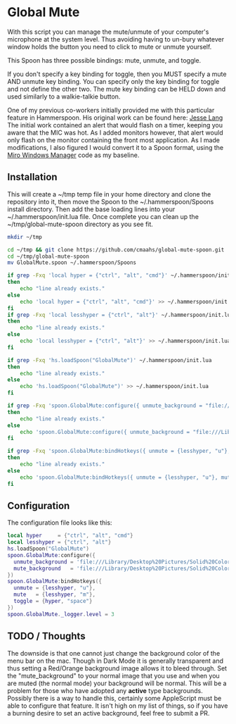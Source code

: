 # Global Mute

With this script you can manage the mute/unmute of your computer's microphone at the system level.
Thus avoiding having to un-bury whatever window holds the button you need to click to mute or unmute
yourself.

This Spoon has three possible bindings: mute, unmute, and toggle.

If you don't specify a key binding for toggle, then you MUST specify a mute AND unmute key binding.
You can specify only the key binding for toggle and not define the other two.  The mute key binding
can be HELD down and used similarly to a walkie-talkie button.

One of my previous co-workers initially provided me with this particular feature in Hammerspoon.  His
original work can be found here: [Jesse Lang](https://github.com/jesselang/dotfiles)
The initial work contained an alert that would flash on a timer, keeping you aware that the MIC was
hot.  As I added monitors however, that alert would only flash on the monitor containing the front
most application.  As I made modifications, I also figured I would convert it to a Spoon format,
using the [Miro Windows Manager](https://github.com/miromannino/miro-windows-manager) code as my
baseline.

## Installation

This will create a ~/tmp temp file in your home directory and clone the repository into it, then move the Spoon to the ~/.hammerspoon/Spoons install directory.  Then add the base loading lines into your ~/.hammerspoon/init.lua file.  Once complete you can clean up the ~/tmp/global-mute-spoon directory as you see fit.

```bash
mkdir ~/tmp

cd ~/tmp && git clone https://github.com/cmaahs/global-mute-spoon.git
cd ~/tmp/global-mute-spoon
mv GlobalMute.spoon ~/.hammerspoon/Spoons

if grep -Fxq 'local hyper = {"ctrl", "alt", "cmd"}' ~/.hammerspoon/init.lua
then
    echo "line already exists."
else
    echo 'local hyper = {"ctrl", "alt", "cmd"}' >> ~/.hammerspoon/init.lua
fi
if grep -Fxq 'local lesshyper = {"ctrl", "alt"}' ~/.hammerspoon/init.lua
then
    echo "line already exists."
else
    echo 'local lesshyper = {"ctrl", "alt"}' >> ~/.hammerspoon/init.lua
fi

if grep -Fxq 'hs.loadSpoon("GlobalMute")' ~/.hammerspoon/init.lua
then
    echo "line already exists."
else
    echo 'hs.loadSpoon("GlobalMute")' >> ~/.hammerspoon/init.lua
fi

if grep -Fxq 'spoon.GlobalMute:configure({ unmute_background = "file:///Library/Desktop%20Pictures/Solid%20Colors/Red%20Orange.png", mute_background = "file:///Library/Desktop%20Pictures/Solid%20Colors/Turquoise%20Green.png",})' ~/.hammerspoon/init.lua
then
    echo "line already exists."
else
    echo 'spoon.GlobalMute:configure({ unmute_background = "file:///Library/Desktop%20Pictures/Solid%20Colors/Red%20Orange.png", mute_background = "file:///Library/Desktop%20Pictures/Solid%20Colors/Turquoise%20Green.png",})' >> ~/.hammerspoon/init.lua
fi

if grep -Fxq 'spoon.GlobalMute:bindHotkeys({ unmute = {lesshyper, "u"}, mute   = {lesshyper, "m"}, toggle = {hyper, "space"} })' ~/.hammerspoon/init.lua
then
    echo "line already exists."
else
    echo 'spoon.GlobalMute:bindHotkeys({ unmute = {lesshyper, "u"}, mute   = {lesshyper, "m"}, toggle = {hyper, "space"} })' >> ~/.hammerspoon/init.lua
fi
```

## Configuration

The configuration file looks like this:

```lua
local hyper     = {"ctrl", "alt", "cmd"}
local lesshyper = {"ctrl", "alt"}
hs.loadSpoon("GlobalMute")
spoon.GlobalMute:configure({
  unmute_background = 'file:///Library/Desktop%20Pictures/Solid%20Colors/Red%20Orange.png',
  mute_background   = 'file:///Library/Desktop%20Pictures/Solid%20Colors/Turquoise%20Green.png',
})
spoon.GlobalMute:bindHotkeys({
  unmute = {lesshyper, "u"},
  mute   = {lesshyper, "m"},
  toggle = {hyper, "space"}
})
spoon.GlobalMute._logger.level = 3
```

## TODO / Thoughts

The downside is that one cannot just change the background color of the menu bar on the mac.  Though in Dark Mode it is generally transparent and thus setting a Red/Orange background image allows it to bleed through.  Set the "mute_background" to your normal image that you use and when you are muted (the normal mode) your background will be normal.  This will be a problem for those who have adopted any **active** type backgrounds.  Possibly there is a way to handle this, certainly some AppleScript must be able to configure that feature.  It isn't high on my list of things, so if you have a burning desire to set an active background, feel free to submit a PR.